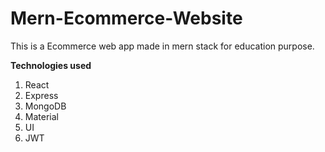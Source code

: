 # Mern-Ecommerce-Website

This is a Ecommerce web app made in mern stack for education purpose.

**Technologies used**

1. React
2. Express
3. MongoDB
4. Material
5. UI
6. JWT
